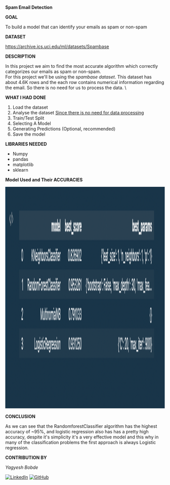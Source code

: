 **Spam Email Detection**

**GOAL**

To build a model that can identify your emails as spam or non-spam

**DATASET**

https://archive.ics.uci.edu/ml/datasets/Spambase

**DESCRIPTION**

In this project we aim to find the most accurate algorithm which correctly categorizes our emails as spam or non-spam. \
For this project we'll be using the *spambase dataset*. This dataset has about 4.6K rows and the each row contains numerical information regarding the email. So there is no need for us to process the data. \

**WHAT I HAD DONE**
1. Load the dataset
2. Analyse the dataset
<u>Since there is no need for data processing</u>
3. Train/Test Split 
4. Selecting A Model
5. Generating Predictions
(Optional, recommended)
6. Save the model


**LIBRARIES NEEDED**

- Numpy 
- pandas
- matplotlib
- sklearn

**Model Used and Their ACCURACIES**   

<img src="../Images/base_models.png" alt="Accuracies" style="height: 700px; width:1200px;"/>  

**CONCLUSION**

As we can see that the RandomforestClassifier algorithm has the highest accuracy of ~95%, and logistic regression also has has a pretty high accuracy, despite it's simplicity it's a very effective model and this why in many of the classification problems the first approach is always Logistic regression.   

**CONTRIBUTION BY**  

*Yagyesh Bobde*  

  
[![LinkedIn](https://img.shields.io/badge/linkedin-%230077B5.svg?style=for-the-badge&logo=linkedin&logoColor=white)](https://www.linkedin.com/in/yagyesh-bobde-177523220/) [![GitHub](https://img.shields.io/badge/github-%23121011.svg?style=for-the-badge&logo=github&logoColor=white)](https://github.com/yagyesh-bobde)


